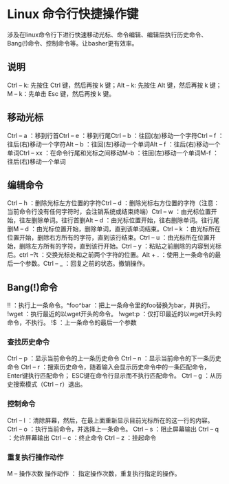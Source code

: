 # Linux 命令行快捷操作键 

涉及在linux命令行下进行快速移动光标、命令编辑、编辑后执行历史命令、Bang(!)命令、控制命令等。让basher更有效率。

## 说明

Ctrl – k: 先按住 Ctrl 键，然后再按 k 键；Alt – k: 先按住 Alt 键，然后再按 k 键；M – k：先单击 Esc 键，然后再按 k 键。

## 移动光标

Ctrl – a ：移到行首Ctrl – e ：移到行尾Ctrl – b ：往回(左)移动一个字符Ctrl – f ：往后(右)移动一个字符Alt – b ：往回(左)移动一个单词Alt – f ：往后(右)移动一个单词Ctrl – xx ：在命令行尾和光标之间移动M-b ：往回(左)移动一个单词M-f ：往后(右)移动一个单词

## 编辑命令

Ctrl – h ：删除光标左方位置的字符Ctrl – d ：删除光标右方位置的字符（注意：当前命令行没有任何字符时，会注销系统或结束终端）Ctrl – w ：由光标位置开始，往左删除单词。往行首删Alt – d ：由光标位置开始，往右删除单词。往行尾删M – d ：由光标位置开始，删除单词，直到该单词结束。Ctrl – k ：由光标所在位置开始，删除右方所有的字符，直到该行结束。Ctrl – u ：由光标所在位置开始，删除左方所有的字符，直到该行开始。Ctrl – y ：粘贴之前删除的内容到光标后。ctrl –?t ：交换光标处和之前两个字符的位置。Alt + . ：使用上一条命令的最后一个参数。Ctrl – _ ：回复之前的状态。撤销操作。

## Bang(!)命令

!! ：执行上一条命令。^foo^bar ：把上一条命令里的foo替换为bar，并执行。
!wget ：执行最近的以wget开头的命令。
!wget:p ：仅打印最近的以wget开头的命令，不执行。
!$ ：上一条命令的最后一个参数

### 查找历史命令

Ctrl – p ：显示当前命令的上一条历史命令
Ctrl – n ：显示当前命令的下一条历史命令
Ctrl – r ：搜索历史命令，随着输入会显示历史命令中的一条匹配命令，Enter键执行匹配命令；
ESC键在命令行显示而不执行匹配命令。
Ctrl – g ：从历史搜索模式（Ctrl – r）退出。

### 控制命令

Ctrl – l ：清除屏幕，然后，在最上面重新显示目前光标所在的这一行的内容。
Ctrl – o ：执行当前命令，并选择上一条命令。
Ctrl – s ：阻止屏幕输出
Ctrl – q ：允许屏幕输出
Ctrl – c ：终止命令
Ctrl – z ：挂起命令

### 重复执行操作动作

M – 操作次数 操作动作 ： 指定操作次数，重复执行指定的操作。

